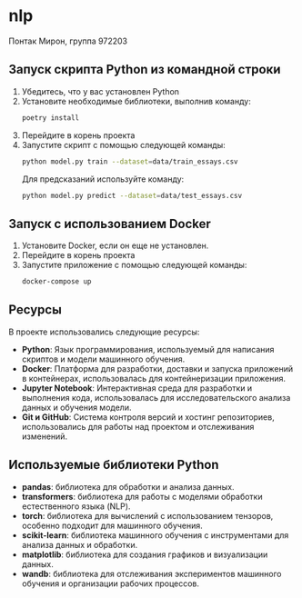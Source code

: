 # nlp

Понтак Мирон, группа 972203

## Запуск скрипта Python из командной строки

1. Убедитесь, что у вас установлен Python
2. Установите необходимые библиотеки, выполнив команду:
   ```bash
   poetry install
   ```
3. Перейдите в корень проекта
4. Запустите скрипт с помощью следующей команды:
   ```bash
   python model.py train --dataset=data/train_essays.csv
   ```
   Для предсказаний используйте команду:
   ```bash
   python model.py predict --dataset=data/test_essays.csv
   ```

## Запуск с использованием Docker

1. Установите Docker, если он еще не установлен.
2. Перейдите в корень проекта
3. Запустите приложение с помощью следующей команды:
   ```bash
   docker-compose up
   ```

## Ресурсы

В проекте использовались следующие ресурсы:

- **Python**: Язык программирования, используемый для написания скриптов и модели машинного обучения.
- **Docker**: Платформа для разработки, доставки и запуска приложений в контейнерах, использовалась для контейнеризации приложения.
- **Jupyter Notebook**: Интерактивная среда для разработки и выполнения кода, использовалась для исследовательского анализа данных и обучения модели.
- **Git и GitHub**: Система контроля версий и хостинг репозиториев, использовались для работы над проектом и отслеживания изменений.

## Используемые библиотеки Python

- **pandas**: библиотека для обработки и анализа данных.
- **transformers**: библиотека для работы с моделями обработки естественного языка (NLP).
- **torch**: библиотека для вычислений с использованием тензоров, особенно подходит для машинного обучения.
- **scikit-learn**: библиотека машинного обучения с инструментами для анализа данных и обработки.
- **matplotlib**: библиотека для создания графиков и визуализации данных.
- **wandb**: библиотека для отслеживания экспериментов машинного обучения и организации рабочих процессов.
